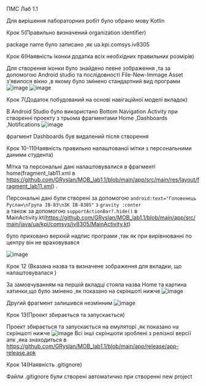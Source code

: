 ПМС Лаб 1.1


Для вирішення лабораторних робіт було обрано мову Kotlin 




Крок 5(Правильно визначений organization identifier)


package name було записано ,як ua.kpi.comsys.iv8305




Крок 6(Наявність іконки додатка всіх необхідних правильних розмірів)


Для створення іконки було знайдено певне зображення ,та за допомогою Android studio та послідовності File-New-Immage Asset з'явилося вікно ,в якому було змінено стандартний вид програми
![image](https://user-images.githubusercontent.com/45923857/107675672-fa9b9700-6ca0-11eb-80c7-09390f0bdfe0.png)
![image](https://user-images.githubusercontent.com/45923857/107675864-2e76bc80-6ca1-11eb-8f21-a1fb6fd7c1c4.png)




Крок 7(Додаток побудований на основі навігаційної моделі вкладок)


В Android Studio було використано Bottom Navigation Activity при створенні проекту з трьома фрагментами Home ,Dashboards ,Notifications
![image](https://user-images.githubusercontent.com/45923857/107676250-962d0780-6ca1-11eb-8de7-8a01d9bf701e.png)


фрагмент Dashboards був видалений після створення 




Крок 10-11(Наявність правильно налаштованої мітки з персональними даними студента)


Мітка та персональні дані налаштовувалися в фрагменті home(fragment_lab11.xml в https://github.com/GRyslan/MOB_lab1.1/blob/main/app/src/main/res/layout/fragment_lab11.xml) . 


Персональні дані були створені за допомогою `android:text="Головенець Руслан\nГрупа ІВ-83\nЗК ІВ-8305"` з `gravity :center`  
а також за допомогою `supportActionBar?.hide()` в MainActivity.kt(https://github.com/GRyslan/MOB_lab1.1/blob/main/app/src/main/java/ua/kpi/comsys/iv8305/MainActivity.kt) 

було приховано верхній надпис програми ,так як при вирівнюванні по центру він не враховувався

![image](https://user-images.githubusercontent.com/45923857/107677371-db9e0480-6ca2-11eb-97bd-b16f07eb04d0.png)




Крок 12 (Вказана назва та визначене зображення для вкладки, що налаштовувалася )


За замовчуванням на першій вкладці стояла назва Home та картина хатинки,що було змінено ,як показано на скріншоті нижче 
![image](https://user-images.githubusercontent.com/45923857/107678285-e016ed00-6ca3-11eb-8b52-ddc8fa88a146.png)


Другий фрагмент залишився незмінним 
![image](https://user-images.githubusercontent.com/45923857/107678460-19e7f380-6ca4-11eb-9d4a-0489626379dc.png)




Крок 13(Проект збирається та запускається)


Проект збирається та запускається на емуляторі ,як показано на скріншоті нижче
![image](https://user-images.githubusercontent.com/45923857/107678643-561b5400-6ca4-11eb-87a3-6ba5ce2b9b44.png)
Всі інші скріншоти зроблені з релізної версії апк ,яка знаходиться в https://github.com/GRyslan/MOB_lab1.1/blob/main/app/release/app-release.apk



Крок 14(Наявність .gitignore)


Файли .gitignore були створені автоматично  при створенні new project

